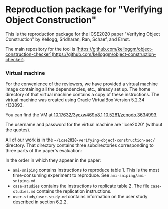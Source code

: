 Reproduction package for "Verifying Object Construction"
========================================================

This is the reproduction package for the ICSE2020 paper "Verifying Object Construction" by Kellogg, Sridharan, Ran, Schaef, and Ernst.

The main repository for the tool is [https://github.com/kelloggm/object-construction-checker](https://github.com/kelloggm/object-construction-checker).

### Virtual machine

For the convenience of the reviewers, we have provided a virtual machine image
containing all the dependencies, etc., already set up. The home directory of
that virtual machine contains a copy of these instructions. The virtual machine
was created using Oracle VirtualBox Version 5.2.34 r133893.

You can find the VM at ~~[10.17632/3ycxw469p8.1](http://dx.doi.org/10.17632/3ycxw469p8.1)~~ [10.5281/zenodo.3634993](https://doi.org/10.5281/zenodo.3634993).

The username and password for the virtual machine are 'icse2020' (without the quotes).

All of our work is in the `~/icse2020-verifying-object-construction-aec/` directory. That directory contains three subdirectories corresponding to three parts of the paper's evaluation:

In the order in which they appear in the paper:
* `ami-sniping` contains instructions to reproduce table 1. This is the most time-consuming experiment to reproduce. See `ami-sniping/ami-sniping.md`.
* `case-studies` contains the instructions to replicate table 2. The file `case-studies.md` contains the replication instructions.
* `user-study/user-study.md` contains information on the user study described in section 6.2.2.

